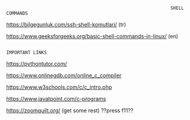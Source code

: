                                                                  SHELL COMMANDS
https://bilgegunluk.com/ssh-shell-komutlari/ (tr)

https://www.geeksforgeeks.org/basic-shell-commands-in-linux/ (en)

                                                                  
                                                                  
                                                                  IMPORTANT LİNKS
https://pythontutor.com/

https://www.onlinegdb.com/online_c_compiler

https://www.w3schools.com/c/c_intro.php

https://www.javatpoint.com/c-programs

https://zoomquilt.org/ (get some rest) ??press f11??
